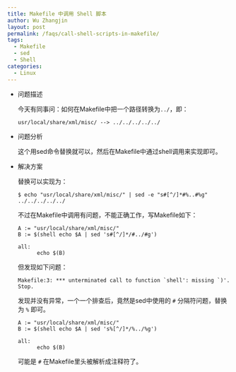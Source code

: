 ```yaml
---
title: Makefile 中调用 Shell 脚本
author: Wu Zhangjin
layout: post
permalink: /faqs/call-shell-scripts-in-makefile/
tags:
  - Makefile
  - sed
  - Shell
categories:
  - Linux
---
```

* 问题描述

  今天有同事问：如何在Makefile中把一个路径转换为`../`，即：

      usr/local/share/xml/misc/ --> ../../../../../

* 问题分析

  这个用sed命令替换就可以，然后在Makefile中通过shell调用来实现即可。

* 解决方案

  替换可以实现为：

      $ echo "usr/local/share/xml/misc/" | sed -e "s#[^/]*#%..#%g"
      ../../../../../


  不过在Makefile中调用有问题，不能正确工作，写Makefile如下：

      A := "usr/local/share/xml/misc/"
      B := $(shell echo $A | sed 's#[^/]*/#../#g')
      
      all:
            echo $(B)


  但发现如下问题：



      Makefile:3: *** unterminated call to function `shell': missing `)'.  Stop.

  发现并没有异常，一个一个排查后，竟然是sed中使用的 `#` 分隔符问题，替换为 `%` 即可。

      A := "usr/local/share/xml/misc/"
      B := $(shell echo $A | sed 's%[^/]*/%../%g')
      
      all:
            echo $(B)


  可能是 `#` 在Makefile里头被解析成注释符了。




